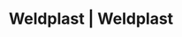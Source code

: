 ---
Link: "file:/Users/vinayakpatel/Downloads/www.weldplast.cz/eshop_products_compare/add/eshop-products-variant112"
product_name: "null"
product_id: "null"
title: "Weldplast | Weldplast"
product_desc: ""
product_specs: ""
product_downloads: ""
href: ""
accessories: ""
similar_products: ""
---